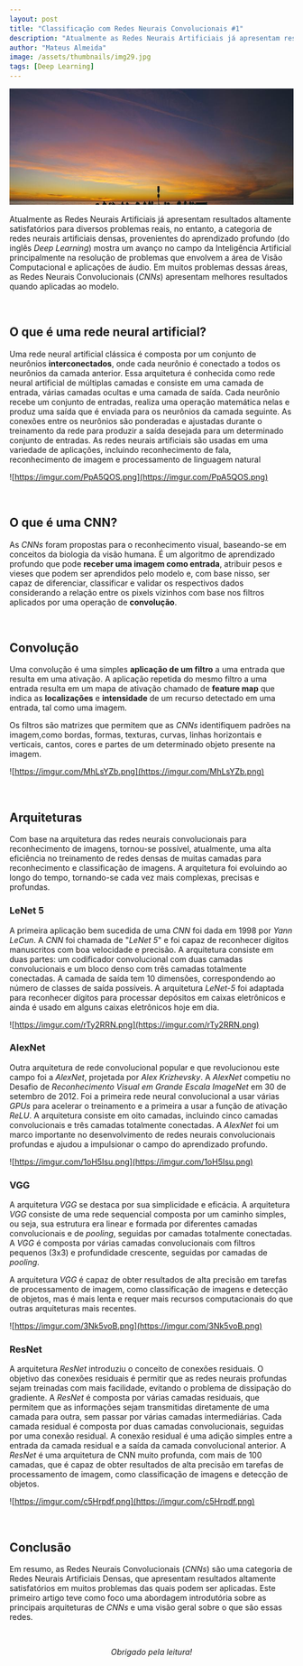 ```yaml
---
layout: post
title: "Classificação com Redes Neurais Convolucionais #1"
description: "Atualmente as Redes Neurais Artificiais já apresentam resultados altamente satisfatórios para diversos problemas reais, no entanto, a categoria de redes neurais artificiais densas..."
author: "Mateus Almeida"
image: /assets/thumbnails/img29.jpg
tags: [Deep Learning]
---
```


![Birds](/assets/thumbnails/img29.jpg)

Atualmente as Redes Neurais Artificiais já apresentam resultados altamente satisfatórios para diversos problemas reais, no entanto, a categoria
de redes neurais artificiais densas, provenientes do aprendizado profundo (do inglês *Deep Learning*) mostra um avanço no campo da Inteligência Artificial principalmente na resolução de problemas que envolvem a área de Visão Computacional e aplicações de áudio. Em muitos problemas dessas áreas, as Redes Neurais Convolucionais (*CNNs*) apresentam melhores resultados quando aplicadas ao modelo.

<br>

## O que é uma rede neural artificial?

Uma rede neural artificial clássica é composta por um conjunto de neurônios **interconectados**, onde cada neurônio é conectado a todos os neurônios da camada anterior. Essa arquitetura é conhecida como rede neural artificial de múltiplas camadas e consiste em uma camada de entrada, várias camadas ocultas e uma camada de saída. Cada neurônio recebe um conjunto de entradas, realiza uma operação matemática nelas e produz uma saída que é enviada para os neurônios da camada seguinte. As conexões entre os neurônios são ponderadas e ajustadas durante o treinamento da rede para produzir a saída desejada para um determinado conjunto de entradas. As redes neurais artificiais são usadas em uma variedade de aplicações, incluindo reconhecimento de fala, reconhecimento de imagem e processamento de linguagem natural

![https://imgur.com/PpA5QOS.png](https://imgur.com/PpA5QOS.png)

<br>

## O que é uma CNN?

As *CNNs* foram propostas para o reconhecimento visual, baseando-se em conceitos da biologia da visão humana. É um algoritmo de aprendizado profundo que pode **receber uma imagem como entrada**, atribuir pesos e vieses que podem ser aprendidos pelo modelo e, com base nisso, ser capaz de diferenciar, classificar e validar os respectivos dados considerando a relação entre os pixels vizinhos com base nos filtros aplicados por uma operação de **convolução**.

<br>

## Convolução

Uma convolução é uma simples **aplicação de um filtro** a uma entrada que resulta em uma ativação. A aplicação repetida do mesmo filtro a uma entrada resulta em um mapa de ativação chamado de **feature map** que indica as **localizações** e **intensidade** de um recurso detectado em uma entrada, tal como uma imagem.

Os filtros são matrizes que permitem que as *CNNs* identifiquem padrões na imagem,como bordas, formas, texturas, curvas, linhas horizontais e verticais, cantos, cores e partes de um determinado objeto presente na imagem.

![https://imgur.com/MhLsYZb.png](https://imgur.com/MhLsYZb.png)

<br>

## Arquiteturas

Com base na arquitetura das redes neurais convolucionais para reconhecimento de imagens, tornou-se possível, atualmente, uma alta eficiência no treinamento de redes densas de muitas camadas para reconhecimento e classificação de imagens. A arquitetura foi evoluindo ao longo do tempo, tornando-se cada vez mais complexas, precisas e profundas.

### LeNet 5

A primeira aplicação bem sucedida de uma *CNN* foi dada em 1998 por *Yann LeCun*. A *CNN* foi chamada de "*LeNet 5*" e foi capaz de reconhecer dígitos manuscritos com boa velocidade e precisão. A arquitetura consiste em duas partes: um codificador convolucional com duas camadas convolucionais e um bloco denso com três camadas totalmente conectadas. A camada de saída tem 10 dimensões, correspondendo ao número de classes de saída possíveis. A arquitetura *LeNet-5* foi adaptada para reconhecer dígitos para processar depósitos em caixas eletrônicos e ainda é usado em alguns caixas eletrônicos hoje em dia.

![https://imgur.com/rTy2RRN.png](https://imgur.com/rTy2RRN.png)

### AlexNet

Outra arquitetura de rede convolucional popular e que revolucionou
este campo foi a *AlexNet*, projetada por *Alex Krizhevsky*. A *AlexNet*
competiu no Desafio de *Reconhecimento Visual em Grande Escala ImageNet* em 30 de setembro de 2012. Foi a primeira rede neural convolucional a usar várias *GPUs* para acelerar o treinamento e a primeira a usar a função de ativação *ReLU*. A arquitetura consiste em oito camadas, incluindo cinco camadas convolucionais e três camadas totalmente conectadas. A *AlexNet* foi um marco importante no desenvolvimento de redes neurais convolucionais profundas e ajudou a impulsionar o campo do aprendizado profundo.

![https://imgur.com/1oH5Isu.png](https://imgur.com/1oH5Isu.png)

### VGG

A arquitetura *VGG* se destaca por sua simplicidade e eficácia. A arquitetura *VGG* consiste de uma rede sequencial composta por um caminho simples, ou seja, sua estrutura era linear e formada por diferentes camadas convolucionais e de *pooling*, seguidas por camadas totalmente conectadas. A *VGG* é composta por várias camadas convolucionais com filtros pequenos (3x3) e profundidade crescente, seguidas por camadas de *pooling*. 

A arquitetura *VGG* é capaz de obter resultados de alta precisão em tarefas de processamento de imagem, como classificação de imagens e detecção de objetos, mas é mais lenta e requer mais recursos computacionais do que outras arquiteturas mais recentes.

![https://imgur.com/3Nk5voB.png](https://imgur.com/3Nk5voB.png)

### ResNet

A arquitetura *ResNet* introduziu o conceito de conexões residuais. O objetivo das conexões residuais é permitir que as redes neurais profundas sejam treinadas com mais facilidade, evitando o problema de dissipação do gradiente. A *ResNet* é composta por várias camadas residuais, que permitem que as informações sejam transmitidas diretamente de uma camada para outra, sem passar por várias camadas intermediárias. Cada camada residual é composta por duas camadas convolucionais, seguidas por uma conexão residual. A conexão residual é uma adição simples entre a entrada da camada residual e a saída da camada convolucional anterior. A *ResNet* é uma arquitetura de CNN muito profunda, com mais de 100 camadas, que é capaz de obter resultados de alta precisão em tarefas de processamento de imagem, como classificação de imagens e detecção de objetos.

![https://imgur.com/c5Hrpdf.png](https://imgur.com/c5Hrpdf.png)

<br>

## Conclusão

Em resumo, as Redes Neurais Convolucionais (*CNNs*) são uma categoria de Redes Neurais Artificiais Densas, que apresentam resultados altamente satisfatórios em muitos problemas das quais podem ser aplicadas. Este primeiro artigo teve como foco uma abordagem introdutória sobre as principais arquiteturas de *CNNs* e uma visão geral sobre o que são essas redes.

<br><center><i>Obrigado pela leitura!</i></center>